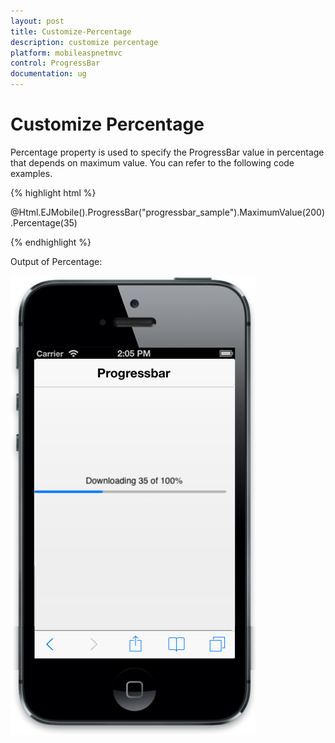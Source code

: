 ```yaml
---
layout: post
title: Customize-Percentage
description: customize percentage
platform: mobileaspnetmvc
control: ProgressBar
documentation: ug
---
```


# Customize Percentage

Percentage property is used to specify the ProgressBar value in percentage that depends on maximum value. You can refer to the following code examples.  

{% highlight html %}

@Html.EJMobile().ProgressBar("progressbar_sample").MaximumValue(200).Percentage(35)

{% endhighlight %}

Output of Percentage:

![](Customize-Percentage_images/Customize-Percentage_img1.png)



